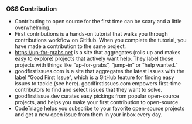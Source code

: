 
### OSS Contribution
- Contributing to open source for the first time can be scary and a little overwhelming. 
- First contributions is a hands-on tutorial that walks you through contributions workflow on GitHub. When you complete the tutorial, you have made a contribution to the same project.
- https://up-for-grabs.net is a site that aggregates (rolls up and makes easy to explore) projects that actively want help. They label those projects with things like “up-for-grabs”, “jump-in” or “help wanted.”
- goodfirstissues.com is a site that aggregates the latest issues with the label “Good First Issue”, which is a GitHub feature for finding easy issues to tackle (see here). goodfirstissues.com empowers first-time contributors to find and select issues that they want to solve.
- goodfirstissue.dev curates easy pickings from popular open-source projects, and helps you make your first contribution to open-source.
- CodeTriage helps you subscribe to your favorite open-source projects and get a new open issue from them in your inbox every day.
